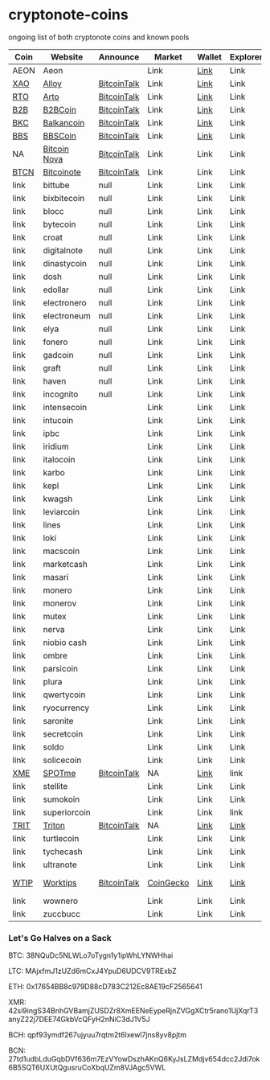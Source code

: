 # cryptonote-coins
ongoing list of both cryptonote coins and known pools

|  **Coin** | **Website** | **Announce** | **Market** | **Wallet** | **Explorer** | **Algo** | **Script** | **Git** | **Donate** |
|  ------ | ------ | ------ | ------ | ------ | ------ | ------ | ------ | ------ | ------ |
|  AEON | Aeon |  | Link | [Link](https://www.aeon.cash/#downloads) | Link | cn_lite_v7 | [GitHub](https://github.com/aeugenegray/xmr-stak-aeon.git) |  |  WmtK9TQ6yd2ZWZDAkRsebc2ppzUq2Wuo9XRRjHMH2fvqM3ARVqk3styJ6AavJFcpJFPFtxRGAqGFoJMZGJ6YYzQ61TYGfpykX.....26de7b7abd3e434586941e246e6a0de202ca6ae4677645f990b7d61770f0fe43 |
|  [XAO](https://github.com/aeugenegray/cryptonote-coins-list/tree/master/alloy) | [Alloy](https://alloyproject.org/) | [BitcoinTalk](https://bitcointalk.org/index.php?topic=2676887.0) | Link | [Link](https://alloyproject.org/#wallet) | Link |  | Link |  | Link |
|  [RTO](https://github.com/aeugenegray/cryptonote-coins-list/tree/master/arto) | [Arto](https://www.arto.cash/) | [BitcoinTalk](https://bitcointalk.org/index.php?topic=2932583.0) | Link | [Link](https://www.arto.cash/#download) | Link |  | Link |  | Link |
|  [B2B](https://github.com/aeugenegray/cryptonote-coins-list/tree/master/b2bcoin) | [B2BCoin](https://b2bcoin.xyz/) | [BitcoinTalk](https://bitcointalk.org/index.php?topic=2098163.0) | Link | [Link](https://b2bcoin.xyz/#download) | Link |  | Link |  | Link |
|  [BKC](https://github.com/aeugenegray/cryptonote-coins-list/tree/master/balkancoin) | [Balkancoin](https://www.balkancoin.org/) | [BitcoinTalk](https://bitcointalk.org/index.php?topic=2821734.0) | Link | [Link](https://www.balkancoin.org/downloads/) | Link |  | Link |  | Link |
|  [BBS](https://github.com/aeugenegray/cryptonote-coins-list/tree/master/bbscoin) | [BBSCoin](https://bbscoin.xyz/) | [BitcoinTalk](https://bitcointalk.org/index.php?topic=2861067.0) | Link | [Link](https://bbscoin.xyz/download/#downloads) | Link |  | Link |  | Link |
|  NA | [Bitcoin Nova](http://bitcoinn.biz/) | [BitcoinTalk](https://bitcointalk.org/index.php?topic=2309303.0) | Link | Link | Link |  | Link |  | Link |
|  [BTCN](https://github.com/aeugenegray/cryptonote-coins-list/tree/master/bitcoinote) | [Bitcoinote](http://www.bitcoinote.org/) | [BitcoinTalk](https://bitcointalk.org/index.php?topic=2660296.0) | Link | Link | Link |  | Link |  | Link |
|  link | bittube | null | Link | Link | Link |  | Link |  | Link |
|  link | bixbitecoin | null | Link | Link | Link |  | Link |  | Link |
|  link | blocc | null | Link | Link | Link |  | Link |  | Link |
|  link | bytecoin | null | Link | Link | Link |  | Link |  | 27td1udbLduGqbDVf636m7EzVYowDszhAKnQ6KyJsLZMdjv654dcc2Jdi7ok6B5SQT6UXUtQgusruCoXbqUZm8VJAgc5VWL |
|  link | croat | null | Link | Link | Link |  | Link |  | Link |
|  link | digitalnote | null | Link | Link | Link |  | Link |  | Link |
|  link | dinastycoin | null | Link | Link | Link |  | Link |  | Link |
|  link | dosh | null | Link | Link | Link |  | Link |  | Link |
|  link | edollar | null | Link | Link | Link |  | Link |  | Link |
|  link | electronero | null | Link | Link | Link |  | Link |  | Link |
|  link | electroneum | null | Link | Link | Link |  | Link |  | Link |
|  link | elya | null | Link | Link | Link |  | Link |  | Link |
|  link | fonero | null | Link | Link | Link |  | Link |  | Link |
|  link | gadcoin | null | Link | Link | Link |  | Link |  | Link |
|  link | graft | null | Link | Link | Link |  | Link |  | Link |
|  link | haven | null | Link | Link | Link |  | Link |  | Link |
|  link | incognito | null | Link | Link | Link |  | Link |  | Link |
|  link | intensecoin |  | Link | Link | Link |  | Link |  | Link |
|  link | intucoin |  | Link | Link | Link |  | Link |  | Link |
|  link | ipbc |  | Link | Link | Link |  | Link |  | Link |
|  link | iridium |  | Link | Link | Link |  | Link |  | Link |
|  link | italocoin |  | Link | Link | Link |  | Link |  | Link |
|  link | karbo |  | Link | Link | Link |  | Link |  | Link |
|  link | kepl |  | Link | Link | Link |  | Link |  | Link |
|  link | kwagsh |  | Link | Link | Link |  | Link |  | Link |
|  link | leviarcoin |  | Link | Link | Link |  | Link |  | Link |
|  link | lines |  | Link | Link | Link |  | Link |  | Link |
|  link | loki |  | Link | Link | Link |  | Link |  | Link |
|  link | macscoin |  | Link | Link | Link |  | Link |  | Link |
|  link | marketcash |  | Link | Link | Link |  | Link |  | Link |
|  link | masari |  | Link | Link | Link |  | Link |  | Link |
|  link | monero |  | Link | Link | Link |  | Link |  | 42si9ingS34BnhGVBamjZUSDZr8XmEENeEypeRjnZVGgXCtr5rano1UjXqrT3anyZ22j7DEE74GkbVcQFyH2nNiC3dJ1V5J |
|  link | monerov |  | Link | Link | Link |  | Link |  | Link |
|  link | mutex |  | Link | Link | Link |  | Link |  | Link |
|  link | nerva |  | Link | Link | Link |  | Link |  | Link |
|  link | niobio cash |  | Link | Link | Link |  | Link |  | Link |
|  link | ombre |  | Link | Link | Link |  | Link |  | Link |
|  link | parsicoin |  | Link | Link | Link |  | Link |  | Link |
|  link | plura |  | Link | Link | Link |  | Link |  | Link |
|  link | qwertycoin |  | Link | Link | Link |  | Link |  | QWC1ezpQa8xhjAkAMNM2p5G7kuLrmXu8XjidgccoPEZncY4vKB4DD2MhiRx3qmWaKqcBUsVGVdnFjCD7P5Lmij1G1SCNpihRdT |
|  link | ryocurrency |  | Link | Link | Link |  | Link |  | Link |
|  link | saronite |  | Link | Link | Link |  | Link |  | Link |
|  link | secretcoin |  | Link | Link | Link |  | Link |  | Link |
|  link | soldo |  | Link | Link | Link |  | Link |  | Link |
|  link | solicecoin |  | Link | Link | Link |  | Link |  | Link |
|  [XME](https://github.com/aeugenegray/cryptonote-coins-list/tree/master/spotme) | [SPOTme](https://www2.spotmecoin.com/) | [BitcoinTalk](https://bitcointalk.org/index.php?topic=2701367.0) | NA | [Link](https://www2.spotmecoin.com/) | link | cn_lite_v7 | [GitHub](https://github.com/aeugenegray/xmr-stak-spotme) |  | Link |
|  link | stellite |  | Link | Link | Link |  | Link |  | Link |
|  link | sumokoin |  | Link | Link | Link |  | Link |  | Link |
|  link | superiorcoin |  | Link | Link | link |  | Link |  | Link |
|  [TRIT](https://github.com/aeugenegray/cryptonote-coins-list/tree/master/triton) | [Triton](https://tritonproject.org/) | [BitcoinTalk](https://bitcointalk.org/index.php?topic=2944793.0) | NA | [Link](https://tritonproject.org/#wallets) | [Link](http://explorer.tritonproject.org/) | cn_lite_v7 | [GitHub](https://github.com/aeugenegray/xmr-stak-triton) | [GitHub](https://github.com/Triton-io) | Tw1Wf4BYraTYsWMA7SRiQbTLHpzoVueedCsDBjXAF6tZC9Fjjw7s1pnhTfMjeAMcZJ7JMKipyfSTYdRiAAagUNae28hB14UFA |
|  link | turtlecoin |  | Link | Link | Link |  | Link |  | Link |
|  link | tychecash |  | Link | Link | Link |  | Link |  | Link |
|  link | ultranote |  | Link | Link | Link |  | Link |  | Link |
|  [WTIP](https://github.com/aeugenegray/cryptonote-coins-list/tree/master/worktips) | [Worktips](http://worktips.info/) | [BitcoinTalk](https://bitcointalk.org/index.php?topic=3086019.0) | [CoinGecko](https://www.coingecko.com/en/price_charts/worktips/usd) | [Link](http://worktips.info/) | [Link](http://blockexplorer.worktips.info/) | cn_lite-v1 | [Github](https://github.com/aeugenegray/xmr-stak-worktips) | [GitHub](https://github.com/worktips) | Link |
|  link | wownero |  | Link | Link | Link |  | Link |  | Link |
|  link | zuccbucc |  | Link | Link | Link |  | Link |  | Link |

### Let's Go Halves on a Sack

BTC: 38NQuDc5NLWLo7oTygn1y1ipWhLYNWHhai

LTC: MAjxfmJ1zUZd6mCxJ4YpuD6UDCV9TRExbZ

ETH: 0x17654BB8c979D88cD783C212Ec8AE19cF2565641

XMR: 42si9ingS34BnhGVBamjZUSDZr8XmEENeEypeRjnZVGgXCtr5rano1UjXqrT3anyZ22j7DEE74GkbVcQFyH2nNiC3dJ1V5J

BCH: qpf93ymdf267ujyuu7rqtm2t6lxewl7jns8yv8pjtm

BCN: 27td1udbLduGqbDVf636m7EzVYowDszhAKnQ6KyJsLZMdjv654dcc2Jdi7ok6B5SQT6UXUtQgusruCoXbqUZm8VJAgc5VWL
